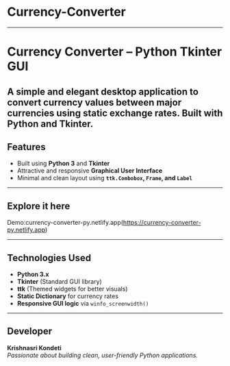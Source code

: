 # Currency-Converter
---
#  Currency Converter – Python Tkinter GUI

A simple and elegant desktop application to convert currency values between major currencies using static exchange rates. Built with Python and Tkinter.
---

## Features

- Built using **Python 3** and **Tkinter**
- Attractive and responsive **Graphical User Interface**
- Minimal and clean layout using **`ttk.Combobox`, `Frame`, and `Label`**

---
## Explore it here
   Demo:currency-converter-py.netlify.app(https://currency-converter-py.netlify.app)

   

---




##  Technologies Used

- **Python 3.x**
- **Tkinter** (Standard GUI library)
- **ttk** (Themed widgets for better visuals)
- **Static Dictionary** for currency rates
- **Responsive GUI logic** via `winfo_screenwidth()`

---





## Developer

**Krishnasri Kondeti**  
*Passionate about building clean, user-friendly Python applications.*
